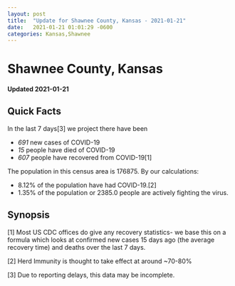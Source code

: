 ```yaml
---
layout: post
title:  "Update for Shawnee County, Kansas - 2021-01-21"
date:   2021-01-21 01:01:29 -0600
categories: Kansas,Shawnee
---
```


# Shawnee County, Kansas
#### Updated 2021-01-21

## Quick Facts

In the last 7 days[3] we project there have been
- *691* new cases of COVID-19
- *15* people have died of COVID-19
- *607* people have recovered from COVID-19[1]

The population in this census area is 176875. By our calculations:
- 8.12% of the population have had COVID-19.[2]
- 1.35% of the population or 2385.0 people are actively fighting the virus.

## Synopsis




[1] Most US CDC offices do give any recovery statistics- we base this on a formula which looks at confirmed new cases
15 days ago (the average recovery time) and deaths over the last 7 days.

[2] Herd Immunity is thought to take effect at around ~70-80%

[3] Due to reporting delays, this data may be incomplete.
 
    